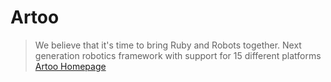 Artoo
==
> We believe that it's time to bring Ruby and Robots together. Next generation robotics framework with support for 15 different platforms [Artoo Homepage](http://artoo.io/)


